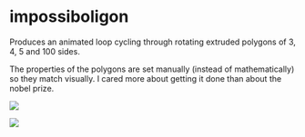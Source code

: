 # impossiboligon

Produces an animated loop cycling through rotating extruded polygons
of 3, 4, 5 and 100 sides.

The properties of the polygons are set manually (instead of mathematically)
so they match visually. I cared more about getting it done than about the
nobel prize.

![](https://66.media.tumblr.com/7fff0a02297c7d965010d57c63ab7d23/tumblr_npwnlzEhtR1qz62bdo1_r1_500.gifv)

![](https://raw.githubusercontent.com/hamoid/Fun-Programming/master/processing/ideas/2015/06/impossiboligon/thumb.png)

